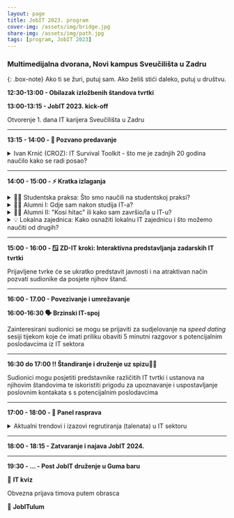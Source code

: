 ```yaml
---
layout: page
title: JobIT 2023. program
cover-img: /assets/img/bridge.jpg
share-img: /assets/img/path.jpg
tags: [program, JobIT 2023]
---
```


### Multimedijalna dvorana, Novi kampus Sveučilišta u Zadru

{: .box-note}
Ako ti se žuri, putuj sam. Ako želiš stići daleko, putuj u društvu.

**12:30-13:00 - Obilazak izložbenih štandova tvrtki**

**13:00-13:15 - JobIT 2023. kick-off**

Otvorenje 1. dana IT karijera Sveučilišta u Zadru

---

**13:15 - 14:00 - 💪 Pozvano predavanje**

<details>
  <summary>Ivan Krnić (CROZ): IT Survival Toolkit - što me je zadnjih 20 godina naučilo kako se radi posao?</summary>
<strong>Ivan</strong> je već 20 godina dio velikog IT cirkusa u kojem se trendovi mijenjaju, metodologije reinventaju, a tehnologije dolaze i odlaze. Kako navigirati u okruženju u kojem baš nikad nisi naučio sve, kako napredovati tehnički, kako se razvijati osobno... i kako pritom ostati normalan? Dođite i poslušajte jedno real-life iskustvo, a usput i procijenite je li uspio u ovom zadnjem.
</details>

---

**14:00 - 15:00 - ⚡ Kratka izlaganja**

<details>
    <summary>
🧑‍🎓 Studentska praksa: Što smo naučili na studentskoj praksi?
    </summary>
<strong>Dino Damjanović</strong> i <strong>Luka Filipović</strong>, studenti treće godine Stručnog preddiplomskog studija informacijskih tehnologija, prenijet će iskustva stečena tijekom strukturirane i mentorirane stručne prakse čiji je cilj bio razviti potpuno funkcionalan digitalni proizvod. Rješenje razvijeno u sklopu studentske prakse je lansirano i danas ima svoje sretne korisnike. 
</details>

<details>
    <summary>  
🧑‍🎓 Alumni I: Gdje sam nakon studija IT-a?
     </summary>
Gdje su danas neki od naših bivših studenata, koje im je trenutno zanimanje i zašto su se odlučili dalje razvijati karijeru u odabranom području IT-a?
</details>
   
<details>
    <summary>  
🧑‍🎓 Alumni II: "Kosi hitac" ili kako sam završio/la u IT-u?
     </summary>
"Kosi" ulasci u brzorastuće područje IKT-a nisu više nikakva rijetkost ili kuriozitet. Brojni su primjeri naših bivših studenata koji su završili studijske programe izvan tehničkog područja, ali čije kompetencije su prepoznate od strane tvrtki u IT sektoru. 
</details>

<details>
    <summary>
💡 Lokalna zajednica: Kako osnažiti lokalnu IT zajednicu i što možemo naučiti od drugih?
     </summary>
Brojni primjeri svjedoče o važnosti snažne i dobro povezane tehnološke zajednice kao jednog od glavnih pokretača gospodarskog razvoja i tehnološkog rasta, npr. Silicijska dolina i Salt Lake City u SAD-u, Thames dolina u Velikoj Britaniji i dr. 
Koja je uloga IT hubova i na koji način mogu doprinijeti rastu i razvoju lokalne tech-scene? 
Svoja razmišljanja i pogled u budućnost prenijeti će nam <strong>Ive Botunac</strong> iz Zadar Developers Huba i <strong>Tomislav Jakopec</strong> koji sustavno prati fenomen zvan Osijek Software City.
</details>

---

**15:00 - 16:00 - 🪟 ZD-IT kroki: Interaktivna predstavljanja zadarskih IT tvrtki**

Prijavljene tvrke će se ukratko predstavit javnosti i na atraktivan način pozvati sudionike da posjete njihov štand.

---

**16:00 - 17.00 - Povezivanje i umrežavanje**

**16:00-16:30 🗣️ Brzinski IT-spoj**

Zainteresirani sudionici se mogu se prijaviti za sudjelovanje na *speed dating* sesiji tijekom koje će imati priliku obaviti 5 minutni razgovor s potencijalnim poslodavcima iz IT sektora

---

**16:30 do 17:00 ‼️ Štandiranje i druženje uz spizu**🥪🍷 

Sudionici mogu posjetiti predstavnike različitih IT tvrtki i ustanova na njihovim štandovima te iskoristiti prigodu za upoznavanje i uspostavljanje poslovnim kontakata s s potencijalnim poslodavcima

---

**17:00 - 18:00 - 👥 Panel rasprava**

<details>
     <summary>
Aktualni trendovi i izazovi regrutiranja (talenata) u IT sektoru
     </summary>
Sudionici panela: <br />
1. <strong>Mate Bogović</strong>, osnivač i CEO u WOD Software Solutions d.o.o.<br />
2. <strong>Ive Botunac</strong>, direktor strateškog razvoja u Alfatec Grupi i predsjednik Udruge za promicanje informacijskih tehnologija "ZADAR DEVELOPERS HUB"<br />
3. <strong>Danijel Fatović</strong>, viši direktor Direkcije digitalne transformacije u OTP banci d.d.<br />
4. <strong>Petar Garžina</strong>, suosnivač i engineering manager u Cognism d.o.o.<br />
5. <strong>Tomislav Jakopec</strong>, voditelj diplomskog studija informacijskih tehnologija na Filozofskom fakultetu Sveučilišta J.J. Strossmayer u Osijeku i član Udruge Osijek Software City<br />
6. <strong>Marko Mišulić</strong>, osnivač i CEO u Rentlio d.o.o<br />
</details>

---

**18:00 - 18:15 - Zatvaranje i najava JobIT 2024.**

---

**19:30 - ... - Post JobIT druženje u Guma baru**

🤔 **IT kviz**

Obvezna prijava timova putem obrasca

🥳 **JobITulum**
